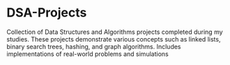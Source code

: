 # DSA-Projects
Collection of Data Structures and Algorithms projects completed during my studies. These projects demonstrate various concepts such as linked lists, binary search trees, hashing, and graph algorithms. Includes implementations of real-world problems and simulations
